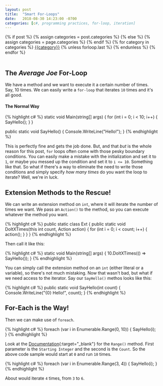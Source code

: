 ```yaml
---
layout: post
title:  "Smart For-Loops"
date:   2018-08-30 14:23:00 -0700
categories: [c#, programming practices, for-loop, iteration]
---
```

<div class="post-categories">
  {% if post %}
    {% assign categories = post.categories %}
  {% else %}
    {% assign categories = page.categories %}
  {% endif %}
  {% for category in categories %}
  <a href="{{site.baseurl}}/categories/#{{category|slugize}}">{{category}}</a>
  {% unless forloop.last %}&nbsp;{% endunless %}
  {% endfor %}
</div>
<br>

The _Average Joe_ For-Loop
--
We have a method and we want to execute it a certain number of times. Say, 10 times. We can easily write a `for-loop` that iterates `10` times and it's all good.

#### The Normal Way  
{% highlight c# %}
static void Main(string[] args)
{
    for (int i = 0; i < 10; i++)
    {
        SayHello();
    }
}

public static void SayHello()
{
    Console.WriteLine("Hello!");
}
{% endhighlight %}

This is perfectly fine and gets the job done. But, and that _but_ is the whole reason for this post, `for` loops often come with those pesky boundary conditions. You can easily make a mistake with the initialization and set it to `1`, or maybe you messed up the condition and set it to `i <= 10`. Something like that. So what if there's a way to eliminate the need to write those conditions and simply specify _how many times_ do you want the loop to iterate? Well, we're in luck.

Extension Methods to the Rescue!
--
We can write an extension method on `int`, where it will iterate the number of times we want. We pass an `Action()` to the method, so you can execute whatever the method you want.

{% highlight c# %}
public static class Ext
{
    public static void DoItXTimes(this int count, Action action)
    {
        for (int i = 0; i < count; i++)
        {
            action();
        }
    }
}
{% endhighlight %}

Then call it like this:

{% highlight c# %}
static void Main(string[] args)
{
    10.DoItXTimes(() => SayHello());
}
{% endhighlight %}

You can simply call the extension method on an `int` (either literal or a variable), so there's not much mistaking. Now that wasn't bad, but what if we need access to the iterator. Say our `SayHello()` methos looks like this:

{% highlight c# %}
public static void SayHello(int count)
{
    Console.WriteLine("{0} Hello!", count);
}
{% endhighlight %}

For-Each is the Way!
--
Then we can make use of `foreach`.

{% highlight c# %}
foreach (var i in Enumerable.Range(0, 10))
{
    SayHello(i);
}
{% endhighlight %}

Look at the [Documentation](https://docs.microsoft.com/en-us/dotnet/api/system.linq.enumerable.range?view=netframework-4.7.2){:target="_blank"} for the `Range()` method. First parameter is the `Starting Integer` and the second is the `Count`. So the above code sample would start at `0` and run `10` times.

{% highlight c# %}
foreach (var i in Enumerable.Range(3, 4))
{
    SayHello(i);
}
{% endhighlight %}

About would iterate `4` times, from `3` to `6`.

